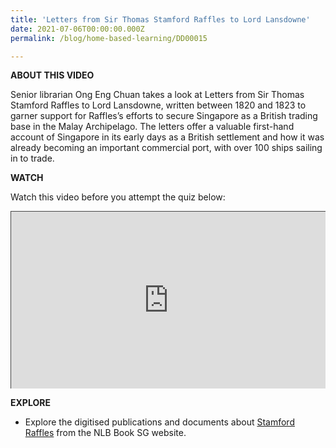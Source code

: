 ```yaml
---
title: 'Letters from Sir Thomas Stamford Raffles to Lord Lansdowne'
date: 2021-07-06T00:00:00.000Z
permalink: /blog/home-based-learning/DD00015

---
```


**ABOUT THIS VIDEO**

Senior librarian Ong Eng Chuan takes a look at Letters from Sir Thomas Stamford Raffles to Lord Lansdowne, written between 1820 and 1823 to garner support for Raffles’s efforts to secure Singapore as a British trading base in the Malay Archipelago. The letters offer a valuable first-hand account of Singapore in its early days as a British settlement and how it was already becoming an important commercial port, with over 100 ships sailing in to trade.



**WATCH**

Watch this video before you attempt the quiz below: 

<style>.embed-container { position: relative; padding-bottom: 56.25%; height: 0; overflow: hidden; max-width: 100%; } .embed-container iframe, .embed-container object, .embed-container embed { position: absolute; top: 0; left: 0; width: 100%; height: 100%; }</style><div class='embed-container'>
<iframe src="https://nlb.ap.panopto.com/Panopto/Pages/Embed.aspx?id=461865bf-3321-4156-b075-ad2c004465ed&autoplay=false&offerviewer=false&showtitle=true&showbrand=true&start=0&interactivity=all" height="405" width="720" style="border: 1px solid #464646;" allowfullscreen allow="autoplay"></iframe></div>

**EXPLORE**

- Explore the digitised publications and documents about [Stamford Raffles](https://eresources.nlb.gov.sg/printheritage/browse/Raffles_Gallery.htm) from the NLB Book SG website. 